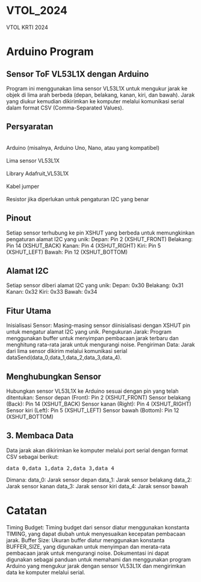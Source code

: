 # VTOL_2024
VTOL KRTI 2024 


# Arduino Program 
## Sensor ToF VL53L1X dengan Arduino
Program ini menggunakan lima sensor VL53L1X untuk mengukur jarak ke objek di lima arah berbeda (depan, belakang, kanan, kiri, dan bawah). Jarak yang diukur kemudian dikirimkan ke komputer melalui komunikasi serial dalam format CSV (Comma-Separated Values).

## Persyaratan
<br>Arduino (misalnya, Arduino Uno, Nano, atau yang kompatibel)<br>
<br>Lima sensor VL53L1X<br>
<br>Library Adafruit_VL53L1X<br>
<br>Kabel jumper<br>
<br>Resistor jika diperlukan untuk pengaturan I2C yang benar<br>

## Pinout
Setiap sensor terhubung ke pin XSHUT yang berbeda untuk memungkinkan pengaturan alamat I2C yang unik:
Depan: Pin 2 (XSHUT_FRONT)
Belakang: Pin 14 (XSHUT_BACK)
Kanan: Pin 4 (XSHUT_RIGHT)
Kiri: Pin 5 (XSHUT_LEFT)
Bawah: Pin 12 (XSHUT_BOTTOM)

## Alamat I2C
Setiap sensor diberi alamat I2C yang unik:
Depan: 0x30
Belakang: 0x31
Kanan: 0x32
Kiri: 0x33
Bawah: 0x34

## Fitur Utama
Inisialisasi Sensor: Masing-masing sensor diinisialisasi dengan XSHUT pin untuk mengatur alamat I2C yang unik.
Pengukuran Jarak: Program menggunakan buffer untuk menyimpan pembacaan jarak terbaru dan menghitung rata-rata jarak untuk mengurangi noise.
Pengiriman Data: Jarak dari lima sensor dikirim melalui komunikasi serial dataSend(data_0,data_1,data_2,data_3,data_4).

## Menghubungkan Sensor
Hubungkan sensor VL53L1X ke Arduino sesuai dengan pin yang telah ditentukan:
Sensor depan (Front): Pin 2 (XSHUT_FRONT)
Sensor belakang (Back): Pin 14 (XSHUT_BACK)
Sensor kanan (Right): Pin 4 (XSHUT_RIGHT)
Sensor kiri (Left): Pin 5 (XSHUT_LEFT)
Sensor bawah (Bottom): Pin 12 (XSHUT_BOTTOM)

## 3. Membaca Data
Data jarak akan dikirimkan ke komputer melalui port serial dengan format CSV sebagai berikut:
<pre>
data_0,data_1,data_2,data_3,data_4
</pre>
Dimana:
data_0: Jarak sensor depan
data_1: Jarak sensor belakang
data_2: Jarak sensor kanan
data_3: Jarak sensor kiri
data_4: Jarak sensor bawah

# Catatan
Timing Budget: Timing budget dari sensor diatur menggunakan konstanta TIMING, yang dapat diubah untuk menyesuaikan kecepatan pembacaan jarak.
Buffer Size: Ukuran buffer diatur menggunakan konstanta BUFFER_SIZE, yang digunakan untuk menyimpan dan merata-rata pembacaan jarak untuk mengurangi noise.
Dokumentasi ini dapat digunakan sebagai panduan untuk memahami dan menggunakan program Arduino yang mengukur jarak dengan sensor VL53L1X dan mengirimkan data ke komputer melalui serial.

